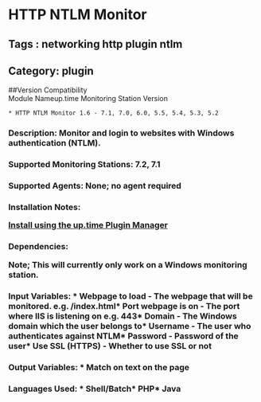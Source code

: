 # HTTP NTLM Monitor
## Tags : networking   http   plugin   ntlm  

## Category: plugin

##Version Compatibility<br/>Module Name</th><th>up.time Monitoring Station Version</th>


  
    * HTTP NTLM Monitor 1.6 - 7.1, 7.0, 6.0, 5.5, 5.4, 5.3, 5.2
  


### Description: Monitor and login to websites with Windows authentication (NTLM).

### Supported Monitoring Stations: 7.2, 7.1
### Supported Agents: None; no agent required
### Installation Notes: <p><a href="https://github.com/uptimesoftware/uptime-plugin-manager">Install using the up.time Plugin Manager</a></p>

### Dependencies: <p>Note; This will currently only work on a Windows monitoring station.</p>

### Input Variables: * Webpage to load - The webpage that will be monitored. e.g. /index.html* Port webpage is on - The port where IIS is listening on e.g. 443* Domain - The Windows domain which the user belongs to* Username - The user who authenticates against NTLM* Password - Password of the user* Use SSL (HTTPS) - Whether to use SSL or not
### Output Variables: * Match on text on the page
### Languages Used: * Shell/Batch* PHP* Java

